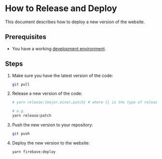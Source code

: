 # How to Release and Deploy

This document describes how to deploy a new version of the website.

## Prerequisites

* You have a working [development environment](how_to_setup.md).

## Steps

1. Make sure you have the latest version of the code:

    ```bash
    git pull
    ```

2. Release a new version of the code:

    ```bash
    # yarn release:{major,minor,patch} # where {} is the type of release

    # e.g.
    yarn release:patch
    ```

3. Push the new version to your repository:

    ```bash
    git push
    ```

4. Deploy the new version to the website:

    ```bash
    yarn firebase:deploy
    ```
